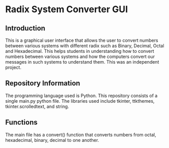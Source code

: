 # Radix System Converter GUI

## Introduction 

This is a graphical user interface that allows the user to convert numbers between various systems with different radix such as Binary, Decimal, Octal and Hexadecimal. This helps students in understanding how to convert numbers between various systems and how the computers convert our messages in such systems to understand them. This was an independent project.

## Repository Information

The programming language used is Python. This repository consists of a single main.py python file. The libraries used include tkinter, ttkthemes, tkinter.scrolledtext, and string.


## Functions

The main file has a convert() function that converts numbers from octal, hexadecimal, binary, decimal to one another.

